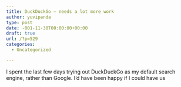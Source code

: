 ```yaml
---
title: DuckDuckGo – needs a lot more work
author: yuvipanda
type: post
date: -001-11-30T00:00:00+00:00
draft: true
url: /?p=529
categories:
  - Uncategorized

---
```

I spent the last few days trying out DuckDuckGo as my default search engine, rather than Google. I&#8217;d have been happy if I could have us